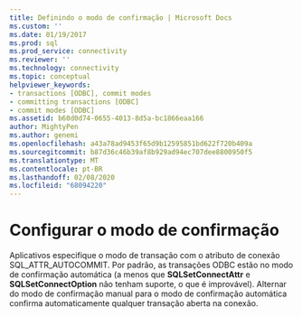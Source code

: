 ```yaml
---
title: Definindo o modo de confirmação | Microsoft Docs
ms.custom: ''
ms.date: 01/19/2017
ms.prod: sql
ms.prod_service: connectivity
ms.reviewer: ''
ms.technology: connectivity
ms.topic: conceptual
helpviewer_keywords:
- transactions [ODBC], commit modes
- committing transactions [ODBC]
- commit modes [ODBC]
ms.assetid: b60d0d74-0655-4013-8d5a-bc1866eaa166
author: MightyPen
ms.author: genemi
ms.openlocfilehash: a43a78ad9453f65d9b12595851bd622f720b409a
ms.sourcegitcommit: b87d36c46b39af8b929ad94ec707dee8800950f5
ms.translationtype: MT
ms.contentlocale: pt-BR
ms.lasthandoff: 02/08/2020
ms.locfileid: "68094220"
---
```

# <a name="setting-the-commit-mode"></a>Configurar o modo de confirmação
Aplicativos especifique o modo de transação com o atributo de conexão SQL_ATTR_AUTOCOMMIT. Por padrão, as transações ODBC estão no modo de confirmação automática (a menos que **SQLSetConnectAttr** e **SQLSetConnectOption** não tenham suporte, o que é improvável). Alternar do modo de confirmação manual para o modo de confirmação automática confirma automaticamente qualquer transação aberta na conexão.
